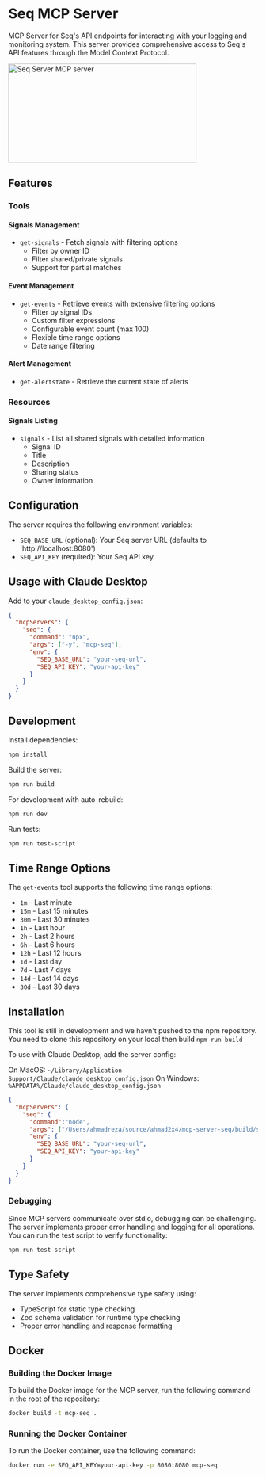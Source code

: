 # Seq MCP Server

MCP Server for Seq's API endpoints for interacting with your logging and monitoring system. This server provides comprehensive access to Seq's API features through the Model Context Protocol.

<a href="https://glama.ai/mcp/servers/yljb00fc2g"><img width="380" height="200" src="https://glama.ai/mcp/servers/yljb00fc2g/badge" alt="Seq Server MCP server" /></a>

## Features

### Tools

#### Signals Management
- `get-signals` - Fetch signals with filtering options
  - Filter by owner ID
  - Filter shared/private signals
  - Support for partial matches

#### Event Management
- `get-events` - Retrieve events with extensive filtering options
  - Filter by signal IDs
  - Custom filter expressions
  - Configurable event count (max 100)
  - Flexible time range options
  - Date range filtering

#### Alert Management
- `get-alertstate` - Retrieve the current state of alerts

### Resources

#### Signals Listing
- `signals` - List all shared signals with detailed information
  - Signal ID
  - Title
  - Description
  - Sharing status
  - Owner information

## Configuration

The server requires the following environment variables:

- `SEQ_BASE_URL` (optional): Your Seq server URL (defaults to 'http://localhost:8080')
- `SEQ_API_KEY` (required): Your Seq API key

## Usage with Claude Desktop

Add to your `claude_desktop_config.json`:

```json
{
  "mcpServers": {
    "seq": {
      "command": "npx",
      "args": ["-y", "mcp-seq"],
      "env": {
        "SEQ_BASE_URL": "your-seq-url",
        "SEQ_API_KEY": "your-api-key"
      }
    }
  }
}
```

## Development

Install dependencies:
```bash
npm install
```

Build the server:
```bash
npm run build
```

For development with auto-rebuild:
```bash
npm run dev
```

Run tests:
```bash
npm run test-script
```

## Time Range Options

The `get-events` tool supports the following time range options:
- `1m` - Last minute
- `15m` - Last 15 minutes
- `30m` - Last 30 minutes
- `1h` - Last hour
- `2h` - Last 2 hours
- `6h` - Last 6 hours
- `12h` - Last 12 hours
- `1d` - Last day
- `7d` - Last 7 days
- `14d` - Last 14 days
- `30d` - Last 30 days

## Installation

This tool is still in development and we havn't pushed to the npm repository. You need to clone this repository on your local then build `npm run build`

To use with Claude Desktop, add the server config:

On MacOS: `~/Library/Application Support/Claude/claude_desktop_config.json`
On Windows: `%APPDATA%/Claude/claude_desktop_config.json`

```json
{
  "mcpServers": {
    "seq": {
      "command":"node",
      "args": ["/Users/ahmadreza/source/ahmad2x4/mcp-server-seq/build/seq-server.js"],
      "env": {
        "SEQ_BASE_URL": "your-seq-url",
        "SEQ_API_KEY": "your-api-key"
      }
    }
  }
}
```

### Debugging

Since MCP servers communicate over stdio, debugging can be challenging. The server implements proper error handling and logging for all operations. You can run the test script to verify functionality:

```bash
npm run test-script
```
## Type Safety

The server implements comprehensive type safety using:
- TypeScript for static type checking
- Zod schema validation for runtime type checking
- Proper error handling and response formatting

## Docker

### Building the Docker Image

To build the Docker image for the MCP server, run the following command in the root of the repository:

```bash
docker build -t mcp-seq .
```

### Running the Docker Container

To run the Docker container, use the following command:

```bash
docker run -e SEQ_API_KEY=your-api-key -p 8080:8080 mcp-seq
```
